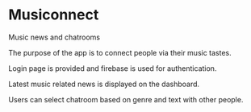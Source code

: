 # Musiconnect
Music news and chatrooms

The purpose of the app is to connect people via their music tastes.

Login page is provided and firebase is used for authentication.

Latest music related news is displayed on the dashboard.

Users can select chatroom based on genre and text with other people.
